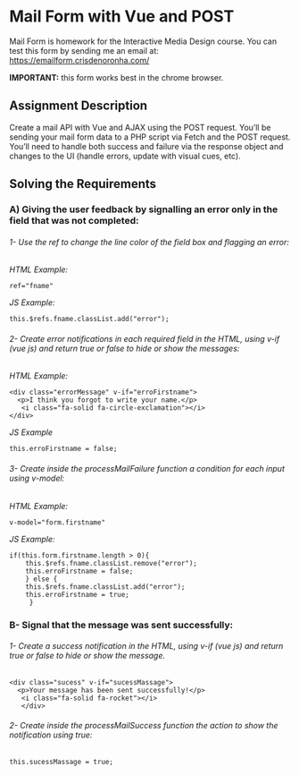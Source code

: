 # Mail Form with Vue and POST
Mail Form is homework for the Interactive Media Design course.
You can test this form by sending me an email at: <br>
https://emailform.crisdenoronha.com/<br>

**IMPORTANT:** this form works best in the chrome browser.

## Assignment Description
Create a mail API with Vue and AJAX using the POST request. You’ll be sending your mail form data to a PHP script via Fetch and the POST request. 
You’ll need to handle both success and failure via the response object and changes to the UI (handle errors, update with visual cues,
etc).

## Solving the Requirements

### A) Giving the user feedback by signalling an error only in the field that was not completed:

###### 1- Use the ref to change the line color of the field box and flagging an error:
*HTML Example:* 
```
ref="fname"
```
*JS Example:* 
```
this.$refs.fname.classList.add("error");
```

###### 2- Create error notifications in each required field in the HTML, using v-if (vue js) and return true or false to hide or show the messages:

*HTML Example:* 
```
<div class="errorMessage" v-if="erroFirstname">
  <p>I think you forgot to write your name.</p>
   <i class="fa-solid fa-circle-exclamation"></i>
</div>

```
*JS Example* 
```
this.erroFirstname = false;
```

###### 3- Create inside the processMailFailure function a condition for each input using v-model:
*HTML Example:* 
```
v-model="form.firstname"
```
*JS Example:*
```
if(this.form.firstname.length > 0){
    this.$refs.fname.classList.remove("error");
    this.erroFirstname = false;
    } else {
    this.$refs.fname.classList.add("error");
    this.erroFirstname = true;
     }
```

### B- Signal that the message was sent successfully:

###### 1- Create a success notification in the HTML, using v-if (vue js) and return true or false to hide or show the message.
```
<div class="sucess" v-if="sucessMassage">
  <p>Your message has been sent successfully!</p>
   <i class="fa-solid fa-rocket"></i>
   </div>
```

###### 2- Create inside the processMailSuccess function the action to show the notification using true:
```
this.sucessMassage = true;
```
